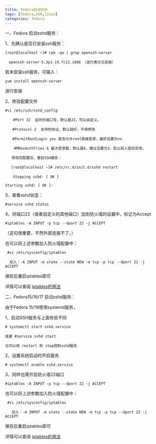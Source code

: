 ```yaml
---
title: fedora启动SSH
tags: [fedora,SSH,linux]
categories: fedora
---
```

一、Fedora 启动sshd服务：

1、先确认是否已安装ssh服务：

```
[root@localhost ~]# rpm -qa | grep openssh-server

　openssh-server-5.3p1-19.fc12.i686 （这行表示已安装）
```

  若未安装ssh服务，可输入：

```
yum install openssh-server
```

  进行安装

2、修改配置文件

```
#vi /etc/ssh/sshd_config

  　#Port 22  监听的端口号，默认是22，可以自定义。

　　#Protocol 2  支持的协议，默认就好，不用修改

　　#PermitRootLogin yes 是否允许root直接登录，最好设置为no

    #MMaxAuthTries 6 最大登录数，默认是6，建议设置为3，防止别人密码穷举。

   修改完配置后，重启SSH服务：

 　[root@localhost ~]# /etc/rc.d/init.d/sshd restart

　  Stopping sshd: [ OK ]

Starting sshd: [ OK ]:

```

3、查看sshd状态：

```
#service sshd status
```

4、将端口22（或者自定义的其他端口）加到防火墙的设置中，标记为Accept

```
#iptables -A INPUT -p tcp --dport 22 -j ACCEPT
```

（这句很重要，不然外部连接不了。）

   也可以将上述参数加入防火墙配置中：

```
 #vi /etc/sysconfig/iptables

  加入：-A INPUT -m state --state NEW -m tcp -p tcp --dport 22 -j ACCEPT
```

保存后重启iptables即可

详情可以查阅 [iptables的用法](http://blog.163.com/jackswu@yeah/blog/static/1406291232012511104940/)

二、Fedora15/16/17 启动sshd服务：

由于Fedora 15/16使用systemd服务，

1、启动SSH服务与上面有些不同

```
# systemctl start sshd.service

或者 #service sshd start

也可以用 restart 和 stop控制sshd服务
```

2、设置系统启动时开启服务

```
# systemctl enable sshd.service
```

3、同样也需开启防火墙22端口

```
#iptables -A INPUT -p tcp --dport 22 -j ACCEPT
```

也可以将上述参数加入防火墙配置中：

```
 #vi /etc/sysconfig/iptables

   加入：-A INPUT -m state --state NEW -m tcp -p tcp --dport 22 -j ACCEPT
```

保存后重启iptables即可

详情可以查阅 [iptables的用法](http://blog.163.com/jackswu@yeah/blog/static/1406291232012511104940/)
